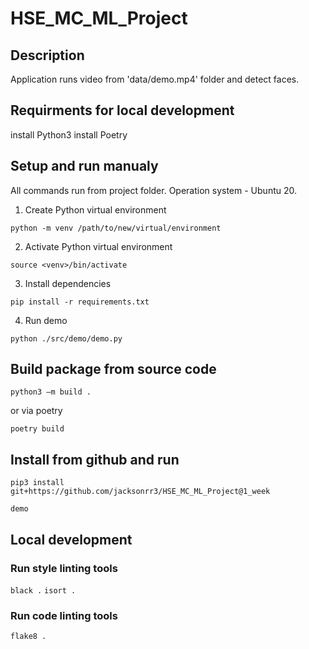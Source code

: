 # HSE_MC_ML_Project

## Description

Application runs video from 'data/demo.mp4' folder and detect faces. 

## Requirments for local development

install Python3
install Poetry


## Setup and run manualy

All commands run from project folder. Operation system - Ubuntu 20. 

1. Create Python virtual environment

```python -m venv /path/to/new/virtual/environment```

2. Activate Python virtual environment

```source <venv>/bin/activate```

3. Install dependencies

```pip install -r requirements.txt```

4. Run demo

```python ./src/demo/demo.py ```


## Build package from source code

```python3 –m build .```

or via poetry

```poetry build```


## Install from github and run


```pip3 install git+https://github.com/jacksonrr3/HSE_MC_ML_Project@1_week```


```demo```


## Local development

### Run style linting tools

```black .```
```isort .```

### Run code linting tools

```flake8 .```

